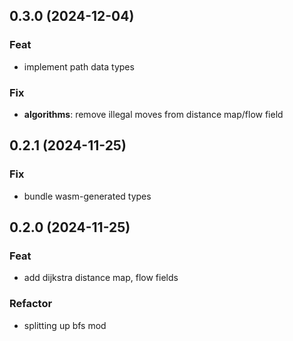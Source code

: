 ## 0.3.0 (2024-12-04)

### Feat

- implement path data types

### Fix

- **algorithms**: remove illegal moves from distance map/flow field

## 0.2.1 (2024-11-25)

### Fix

- bundle wasm-generated types

## 0.2.0 (2024-11-25)

### Feat

- add dijkstra distance map, flow fields

### Refactor

- splitting up bfs mod
